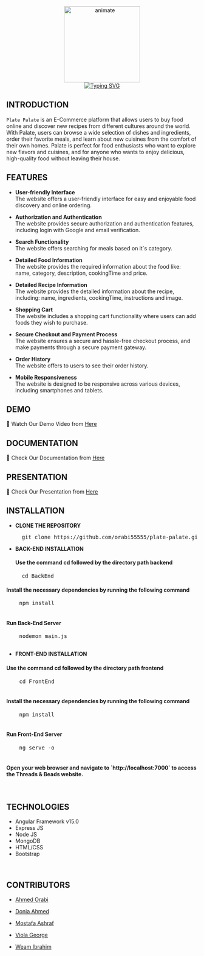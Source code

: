 <div align="center" margin-top="5px">
  <img src="https://github.com/orabi55555/plate-palate/assets/112786733/6c89d85a-b4d0-4ed6-a355-4530e00ee88b" alt="animate" width="200"/><br>
  <a href=#">
    <img src="https://readme-typing-svg.demolab.com?font=Dancing+Script&weight=800&size=30&pause=1000&color=E61919&center=true&vCenter=true&width=435&lines=Welcome+To+Our+Store+;Plate+Palate" alt="Typing SVG">
  </a>
</div>

## **INTRODUCTION**

`Plate Palate` is an E-Commerce platform that allows users to buy food online and discover new recipes from different cultures around the world. With Palate, users can browse a wide selection of dishes and ingredients, order their favorite meals, and learn about new cuisines from the comfort of their own homes. Palate is perfect for food enthusiasts who want to explore new flavors and cuisines, and for anyone who wants to enjoy delicious, high-quality food without leaving their house. 


## **FEATURES**

- **User-friendly Interface**<br>
  The website offers a  user-friendly interface for easy and enjoyable food discovery and online ordering.

- **Authorization and Authentication**<br>
  The website provides secure authorization and authentication features, including login with Google and email verification.

- **Search Functionality**<br>
  The website offers searching for meals based on it`s category.

- **Detailed Food Information**<br>
  The website provides the required information about the food like: name, category, description, cookingTime and price.
  
- **Detailed Recipe Information**<br>
  The website provides the detailed information about the recipe, including: name, ingredients, cookingTime, instructions and image.

- **Shopping Cart**<br>
  The website includes a shopping cart functionality where users can add foods they wish to purchase.
  
- **Secure Checkout and Payment Process**<br>
  The website ensures a secure and hassle-free checkout process, and make payments through a secure payment gateway.

- **Order History**<br>
  The website offers to users to see their order history.

- **Mobile Responsiveness**<br>
  The website is designed to be responsive across various devices, including smartphones and tablets. 



## **DEMO**

🎥 Watch Our Demo Video from [Here](https://drive.google.com/file/d/1g7WKr6sZmiqvWtb447FDgjJvpbSU0jaP/view?usp=sharing)


## **DOCUMENTATION**

📄 Check Our Documentation from [Here](https://drive.google.com/drive/u/2/folders/1Mp3XQjfGKUWXKUgT7nhjJ3kBzufUIyst)

## **PRESENTATION**

📄 Check Our Presentation from [Here](https://drive.google.com/drive/folders/1_WNiFMpPiF9AHgYcUb9YKGCTGDn2gylW?usp=sharing)


## **INSTALLATION**

- **CLONE THE REPOSITORY**
  <pre>
    git clone https://github.com/orabi55555/plate-palate.git
  </pre>

- **BACK-END INSTALLATION**
  <h4>Use the command cd followed by the directory path backend</h4>
  <pre>
    cd BackEnd
  </pre>

 <h4>Install the necessary dependencies by running the following command</h4>
  <pre>
    npm install
  </pre>

  <h4>Run Back-End Server</h4>
  <pre>
    nodemon main.js
  </pre>

- **FRONT-END INSTALLATION**
 <h4>Use the command cd followed by the directory path frontend</h4>
  <pre>
    cd FrontEnd
  </pre>

  <h4>Install the necessary dependencies by running the following command</h4>
  <pre>
    npm install
  </pre>

  <h4>Run Front-End Server</h4>
  <pre>
    ng serve -o
  </pre>

<h4>Open your web browser and navigate to `http://localhost:7000` to access the Threads & Beads website.</h4><br>


## **TECHNOLOGIES**

- Angular Framework v15.0
- Express JS
- Node JS
- MongoDB
- HTML/CSS
- Bootstrap

<br>

 ## **CONTRIBUTORS**

- [Ahmed Orabi](https://github.com/orabi55555)

- [Donia Ahmed](https://github.com/DoniaAhmed20)

- [Mostafa Ashraf](https://github.com/Mostafaa133)
  
- [Viola George](https://github.com/Viola-George)

- [Weam Ibrahim](https://github.com/weamibrahim)


